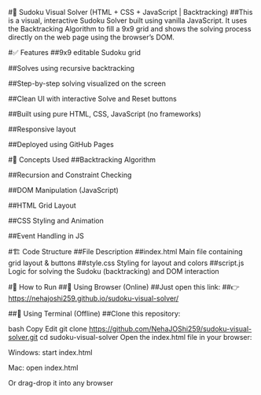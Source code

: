 #🧩 Sudoku Visual Solver (HTML + CSS + JavaScript | Backtracking)
##This is a visual, interactive Sudoku Solver built using vanilla JavaScript. It uses the Backtracking Algorithm to fill a 9x9 grid and shows the solving process directly on the web page using the browser’s DOM.

#✅ Features
##9x9 editable Sudoku grid

##Solves using recursive backtracking

##Step-by-step solving visualized on the screen

##Clean UI with interactive Solve and Reset buttons

##Built using pure HTML, CSS, JavaScript (no frameworks)

##Responsive layout

##Deployed using GitHub Pages

#🧠 Concepts Used
##Backtracking Algorithm

##Recursion and Constraint Checking

##DOM Manipulation (JavaScript)

##HTML Grid Layout

##CSS Styling and Animation

##Event Handling in JS

#🏗️ Code Structure
##File	Description
##index.html	Main file containing grid layout & buttons
##style.css	Styling for layout and colors
##script.js	Logic for solving the Sudoku (backtracking) and DOM interaction

#🔧 How to Run
##🔹 Using Browser (Online)
##Just open this link:
##👉 https://nehajoshi259.github.io/sudoku-visual-solver/

##🔹 Using Terminal (Offline)
##Clone this repository:

bash
Copy
Edit
git clone https://github.com/NehaJOShi259/sudoku-visual-solver.git
cd sudoku-visual-solver
Open the index.html file in your browser:

Windows: start index.html

Mac: open index.html

Or drag-drop it into any browser
